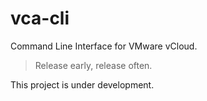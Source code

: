 vca-cli
========

Command Line Interface for VMware vCloud.

> Release early, release often.

This project is under development.



